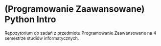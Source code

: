 # (Programowanie Zaawansowane) Python Intro
Repozytorium do zadań z przedmiotu Programowanie Zaawansowane na 4 semestrze studiów informatycznych.
